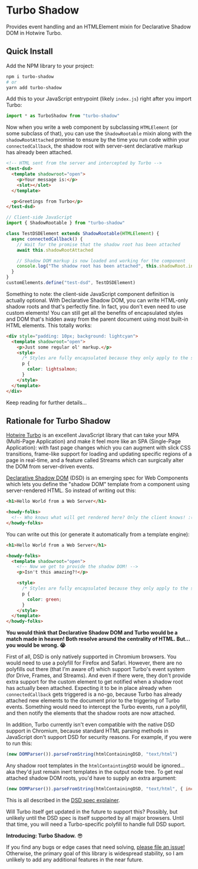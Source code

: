 # Turbo Shadow

Provides event handling and an HTMLElement mixin for Declarative Shadow DOM in Hotwire Turbo.

## Quick Install

Add the NPM library to your project:

```sh
npm i turbo-shadow
# or
yarn add turbo-shadow
```

Add this to your JavaScript entrypoint (likely `index.js`) right after you import Turbo:

```js
import * as TurboShadow from "turbo-shadow"
```

Now when you write a web component by subclassing `HTMLElement` (or some subclass of that), you can use the `ShadowRootable` mixin along with the `shadowRootAttached` promise to ensure by the time you run code within your `connectedCallback`, the shadow root with server-sent declarative markup has already been attached.

```html
<!-- HTML sent from the server and intercepted by Turbo -->
<test-dsd>
  <template shadowroot="open">
    <p>Your message is:</p>
    <slot></slot>
  </template>

  <p>Greetings from Turbo</p>
</test-dsd>
```

```js
// Client-side JavaScript
import { ShadowRootable } from "turbo-shadow"

class TestDSDElement extends ShadowRootable(HTMLElement) {
  async connectedCallback() {
    // Wait for the promise that the shadow root has been attached
    await this.shadowRootAttached

    // Shadow DOM markup is now loaded and working for the component
    console.log("The shadow root has been attached", this.shadowRoot.innerHTML)
  }
}
customElements.define("test-dsd", TestDSDElement)
```

Something to note: the client-side JavaScript component definition is actually optional. With Declarative Shadow DOM, you can write HTML-only shadow roots and that's perfectly fine. In fact, you don't even need to use custom elements! You can still get all the benefits of encapsulated styles and DOM that's hidden away from the parent document using most built-in HTML elements. This totally works:

```html
<div style="padding: 10px; background: lightcyan">
  <template shadowroot="open">
    <p>Just some regular ol' markup.</p>
    <style>
      /* Styles are fully encapsulated because they only apply to the shadow root! */
      p {
        color: lightsalmon;
      }
    </style>
  </template>
</div>
```

Keep reading for further details…

## Rationale for Turbo Shadow

[Hotwire Turbo](https://turbo.hotwired.dev) is an excellent JavaScript library that can take your MPA (Multi-Page Application) and make it feel more like an SPA (Single-Page Application): with fast page changes which you can augment with slick CSS transitions, frame-like support for loading and updating specific regions of a page in real-time, and a feature called Streams which can surgically alter the DOM from server-driven events.

[Declarative Shadow DOM](https://web.dev/declarative-shadow-dom) (DSD) is an emerging spec for Web Components which lets you define the "shadow DOM" template from a component using server-rendered HTML. So instead of writing out this:

```html
<h1>Hello World from a Web Server</h1>

<howdy-folks>
  <!-- Who knows what will get rendered here? Only the client knows! :( -->
</howdy-folks>
```

You can write out this (or generate it automatically from a template engine):

```html
<h1>Hello World from a Web Server</h1>

<howdy-folks>
  <template shadowroot="open">
    <!-- Now we get to provide the shadow DOM! -->
    <p>Isn't this amazing?!</p>

    <style>
      /* Styles are fully encapsulated because they only apply to the shadow root! */
      p { 
        color: green;
      }
    </style>
  </template>
</howdy-folks>
```

**You would think that Declarative Shadow DOM and Turbo would be a match made in heaven! Both resolve around the centrality of HTML. But…you would be wrong. 😭**

First of all, DSD is only natively supported in Chromium browsers. You would need to use a polyfill for Firefox and Safari. However, there are no polyfills out there (that I'm aware of) which support Turbo's event system (for Drive, Frames, and Streams). And even if there were, they don't provide extra support for the custom element to get notified when a shadow root has actually been attached. Expecting it to be in place already when `connectedCallback` gets triggered is a no-go, because Turbo has already attached new elements to the document prior to the triggering of Turbo events. Something would need to intercept the Turbo events, run a polyfill, and then notify the elements that the shadow roots are now attached.

In addition, Turbo currently isn't even compatible with the native DSD support in Chromium, because standard HTML parsing methods in JavaScript don't support DSD for security reasons. For example, if you were to run this:

```js
(new DOMParser()).parseFromString(htmlContainingDSD, "text/html")
```

Any shadow root templates in the `htmlContaintingDSD` would be ignored…aka they'd just remain inert templates in the output node tree. To get real attached shadow DOM roots, you'd have to supply an extra argument:

```js
(new DOMParser()).parseFromString(htmlContainingDSD, "text/html", { includeShadowRoots: true })
```

This is all described in the [DSD spec explainer](https://github.com/mfreed7/declarative-shadow-dom#mitigation).

Will Turbo itself get updated in the future to support this? Possibly, but unlikely until the DSD spec is itself supported by all major browsers. Until that time, you will need a Turbo-specific polyfill to handle full DSD suport.

**Introducing: Turbo Shadow.** 😎

If you find any bugs or edge cases that need solving, [please file an issue!](https://github.com/whitefusionhq/turbo-shadow/issues) Otherwise, the primary goal of this library is widespread stability, so I am unlikely to add any additional features in the near future.
